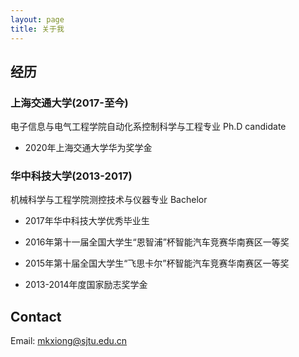 ```yaml
---
layout: page
title: 关于我
---
```


## 经历

### 上海交通大学(2017-至今)

电子信息与电气工程学院自动化系控制科学与工程专业 Ph.D candidate 

- 2020年上海交通大学华为奖学金

### 华中科技大学(2013-2017)

机械科学与工程学院测控技术与仪器专业 Bachelor

- 2017年华中科技大学优秀毕业生

- 2016年第十一届全国大学生“恩智浦”杯智能汽车竞赛华南赛区一等奖

- 2015年第十届全国大学生“飞思卡尔”杯智能汽车竞赛华南赛区一等奖

- 2013-2014年度国家励志奖学金

## Contact

Email: mkxiong@sjtu.edu.cn
